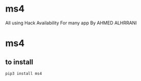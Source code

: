 # ms4
All using Hack Availability For many app By AHMED ALHRRANI
# ms4
## to install
```bash
pip3 install ms4
```
